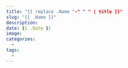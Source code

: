 ```yaml
---
title: "{{ replace .Name "-" " " | title }}"
slug: "{{ .Name }}"
description:
date: {{ .Date }}
image:
categories:
  -
tags:
  -
---
```


<!--more-->

